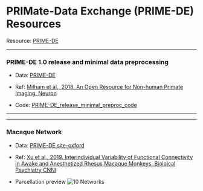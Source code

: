 # PRIMate-Data Exchange (PRIME-DE) Resources
Resource: [PRIME-DE](http://fcon_1000.projects.nitrc.org/indi/indiPRIME.html)

--- 
### PRIME-DE 1.0 release and minimal data preprocessing
- Data: [PRIME-DE](http://fcon_1000.projects.nitrc.org/indi/indiPRIME.html)

- Ref: [Milham et al., 2018. An Open Resource for Non-human Primate Imaging. Neuron](https://www.cell.com/neuron/fulltext/S0896-6273(18)30768-2?_returnURL=https%3A%2F%2Flinkinghub.elsevier.com%2Fretrieve%2Fpii%2FS0896627318307682%3Fshowall%3Dtrue)

- Code: [PRIME-DE_release_minimal_preproc_code](https://github.com/TingsterX/PRIME-DE/tree/master/PRIME-DE_release_minimal_preproc_code)

---



---

### Macaque Network

- Data: [PRIME-DE site-oxford](http://fcon_1000.projects.nitrc.org/indi/PRIME/oxford.html)

- Ref: [Xu et al., 2019. Interindividual Variability of Functional Connectivity in Awake and Anesthetized Rhesus Macaque Monkeys. Bioloical Psychiatry CNNI](https://www.biologicalpsychiatrycnni.org/article/S2451-9022(19)30066-7/fulltext)

- Parcellation preview 
![10 Networks](https://github.com/TingsterX/PRIME-DE/blob/master/MacaqueParcellation/Xu2019-BPCNNI/preview_10Networks.jpg)


